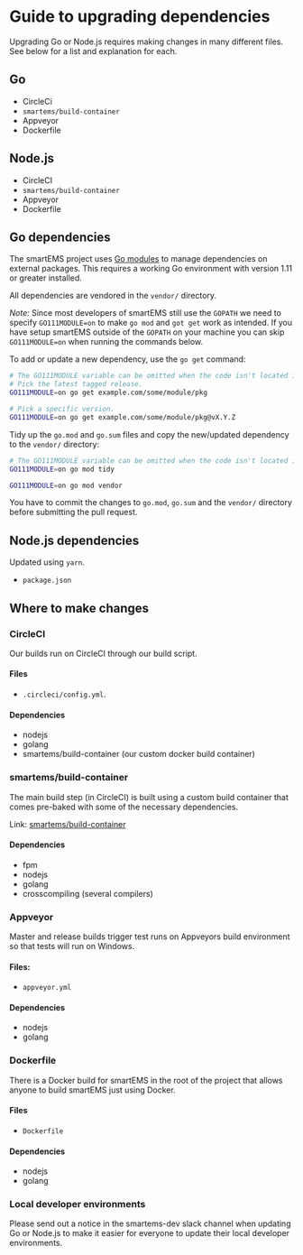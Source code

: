 # Guide to upgrading dependencies

Upgrading Go or Node.js requires making changes in many different files. See below for a list and explanation for each.

## Go

- CircleCi
- `smartems/build-container`
- Appveyor
- Dockerfile

## Node.js

- CircleCI
- `smartems/build-container`
- Appveyor
- Dockerfile

## Go dependencies

The smartEMS project uses [Go modules](https://golang.org/cmd/go/#hdr-Modules__module_versions__and_more) to manage dependencies on external packages. This requires a working Go environment with version 1.11 or greater installed.

All dependencies are vendored in the `vendor/` directory.

_Note:_ Since most developers of smartEMS still use the `GOPATH` we need to specify `GO111MODULE=on` to make `go mod` and `got get` work as intended. If you have setup smartEMS outside of the `GOPATH` on your machine you can skip `GO111MODULE=on` when running the commands below.

To add or update a new dependency, use the `go get` command:

```bash
# The GO111MODULE variable can be omitted when the code isn't located in GOPATH.
# Pick the latest tagged release.
GO111MODULE=on go get example.com/some/module/pkg

# Pick a specific version.
GO111MODULE=on go get example.com/some/module/pkg@vX.Y.Z
```

Tidy up the `go.mod` and `go.sum` files and copy the new/updated dependency to the `vendor/` directory:

```bash
# The GO111MODULE variable can be omitted when the code isn't located in GOPATH.
GO111MODULE=on go mod tidy

GO111MODULE=on go mod vendor
```

You have to commit the changes to `go.mod`, `go.sum` and the `vendor/` directory before submitting the pull request.

## Node.js dependencies

Updated using `yarn`.

- `package.json`

## Where to make changes

### CircleCI

Our builds run on CircleCI through our build script.

#### Files

- `.circleci/config.yml`.

#### Dependencies

- nodejs
- golang
- smartems/build-container (our custom docker build container)

### smartems/build-container

The main build step (in CircleCI) is built using a custom build container that comes pre-baked with some of the necessary dependencies.

Link: [smartems/build-container](https://github.com/smartems/smartems/tree/master/scripts/build/ci-build)

#### Dependencies

- fpm
- nodejs
- golang
- crosscompiling (several compilers)

### Appveyor

Master and release builds trigger test runs on Appveyors build environment so that tests will run on Windows.

#### Files:

- `appveyor.yml`

#### Dependencies

- nodejs
- golang

### Dockerfile

There is a Docker build for smartEMS in the root of the project that allows anyone to build smartEMS just using Docker.

#### Files

- `Dockerfile`

#### Dependencies

- nodejs
- golang

### Local developer environments

Please send out a notice in the smartems-dev slack channel when updating Go or Node.js to make it easier for everyone to update their local developer environments.
